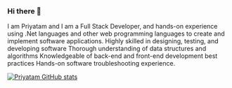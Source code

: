 ### Hi there 👋

<!--
**Priyatam-UX/Priyatam-UX** is a ✨ _special_ ✨ repository because its `README.md` (this file) appears on your GitHub profile.

Here are some ideas to get you started:

- 🔭 I’m currently working on ...
- 🌱 I’m currently learning ...
- 👯 I’m looking to collaborate on ...
- 🤔 I’m looking for help with ...
- 💬 Ask me about ...
- 📫 How to reach me: ...
- 😄 Pronouns: ...
- ⚡ Fun fact: ...
-->

I am Priyatam and  I am a Full Stack Developer, and hands-on experience using .Net languages and other web programming languages to create and implement software applications.
Highly skilled in designing, testing, and developing software Thorough understanding of data structures and algorithms Knowledgeable of back-end and front-end development best practices Hands-on software troubleshooting experience.

[![Priyatam GitHub stats](https://github-readme-stats.vercel.app/api?username=priyatam-ux)](https://github.com/anuraghazra/github-readme-stats)
